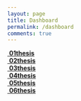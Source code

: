 ```yaml
---
layout: page
title: Dashboard
permalink: /dashboard
comments: true
---
```


<div class="row mb-30px">
    <div class="col-12 col-md-4 col-lg-3 p-1">
        <div class="databox data_01">
            <a href="{{ site.baseurl }}/thesis001" class=""> 
                <img class="" src="{{site.baseurl}}/assets/images/thesis001.jpg" alt="" />
                <b>01thesis</b>    
            </a>
        </div>
    </div>
    <div class="col-12 col-md-4 col-lg-3 p-1">
        <div class="databox data_02">
            <a href="{{ site.baseurl }}/thesis002">
                <img class="" src="{{site.baseurl}}/assets/images/thesis001.jpg" alt="" />
                <b>02thesis</b>
            </a>
        </div>
    </div>
    <div class="col-12 col-md-4 col-lg-3 p-1">
        <div class="databox data_03">
            <a href="{{ site.baseurl }}/thesis003">
                <img class="" src="{{site.baseurl}}/assets/images/thesis001.jpg" alt="" />
                <b>03thesis</b>
            </a>
        </div>
    </div>
    <div class="col-12 col-md-4 col-lg-3 p-1">
        <div class="databox data_04">
            <a href="{{ site.baseurl }}/thesis004">
                <img class="" src="{{site.baseurl}}/assets/images/thesis001.jpg" alt="" />
                <b>04thesis</b>
            </a>
        </div>
    </div>
    <div class="col-12 col-md-4 col-lg-3 p-1">
        <div class="databox data_05">
            <a href="{{ site.baseurl }}/thesis005">
                <img class="" src="{{site.baseurl}}/assets/images/thesis001.jpg" alt="" />
                <b>05thesis</b>
            </a>
        </div>
    </div>
    <div class="col-12 col-md-4 col-lg-3 p-1">
        <div class="databox data_06">
            <a href="{{ site.baseurl }}/thesis006">
                <img class="" src="{{site.baseurl}}/assets/images/thesis001.jpg" alt="" />
                <b>06thesis</b>
            </a>
        </div>
    </div>
</div>
